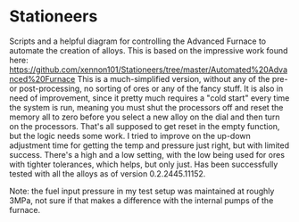 # Stationeers
Scripts and a helpful diagram for controlling the Advanced Furnace to automate the creation of alloys. This is based on the impressive work found here:
https://github.com/xennon101/Stationeers/tree/master/Automated%20Advanced%20Furnace
This is a much-simplified version, without any of the pre- or post-processing, no sorting of ores or any of the fancy stuff.  It is also in need of improvement, since it pretty much requires a "cold start" every time the system is run, meaning you must shut the processors off and reset the memory all to zero before you select a new alloy on the dial and then turn on the processors.  That's all supposed to get reset in the empty function, but the logic needs some work. I tried to improve on the up-down adjustment time for getting the temp and pressure just right, but with limited success. There's a high and a low setting, with the low being used for ores with tighter tolerances, which helps, but only just. Has been successfully tested with all the alloys as of version 0.2.2445.11152.

Note: the fuel input pressure in my test setup was maintained at roughly 3MPa, not sure if that makes a difference with the internal pumps of the furnace.
